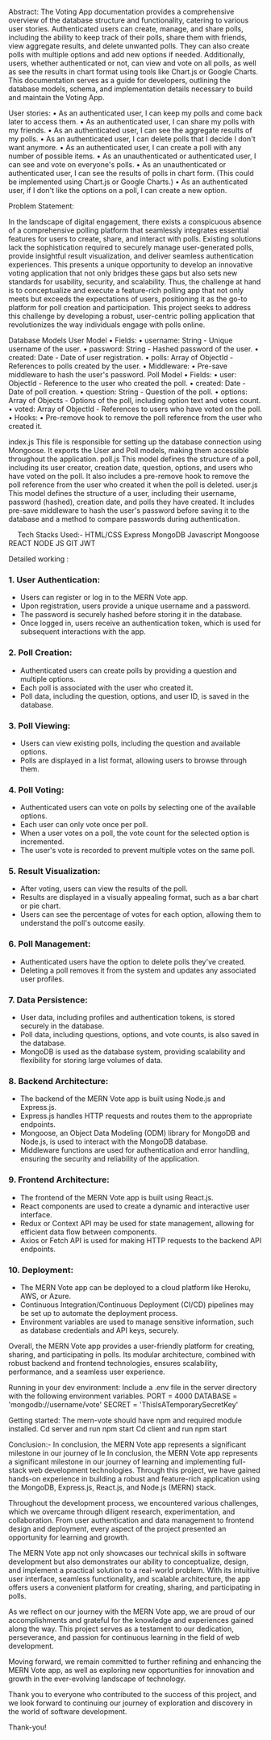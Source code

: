 Abstract:
The Voting App documentation provides a comprehensive overview of the database structure and functionality, catering to various user stories. Authenticated users can create, manage, and share polls, including the ability to keep track of their polls, share them with friends, view aggregate results, and delete unwanted polls. They can also create polls with multiple options and add new options if needed. Additionally, users, whether authenticated or not, can view and vote on all polls, as well as see the results in chart format using tools like Chart.js or Google Charts. This documentation serves as a guide for developers, outlining the database models, schema, and implementation details necessary to build and maintain the Voting App.

User stories:
•	As an authenticated user, I can keep my polls and come back later to access them.
•	As an authenticated user, I can share my polls with my friends.
•	As an authenticated user, I can see the aggregate results of my polls.
•	As an authenticated user, I can delete polls that I decide I don't want anymore.
•	As an authenticated user, I can create a poll with any number of possible items.
•	As an unauthenticated or authenticated user, I can see and vote on everyone's polls.
•	As an unauthenticated or authenticated user, I can see the results of polls in chart form. (This could be implemented using Chart.js or Google Charts.)
•	As an authenticated user, if I don't like the options on a poll, I can create a new option.


Problem Statement:

 In the landscape of digital engagement, there exists a conspicuous absence of a comprehensive polling platform that seamlessly integrates essential features for users to create, share, and interact with polls. Existing solutions lack the sophistication required to securely manage user-generated polls, provide insightful result visualization, and deliver seamless authentication experiences. This presents a unique opportunity to develop an innovative voting application that not only bridges these gaps but also sets new standards for usability, security, and scalability. Thus, the challenge at hand is to conceptualize and execute a feature-rich polling app that not only meets but exceeds the expectations of users, positioning it as the go-to platform for poll creation and participation. This project seeks to address this challenge by developing a robust, user-centric polling application that revolutionizes the way individuals engage with polls online.


               
Database Models
User Model
•	Fields:
•	username: String - Unique username of the user.
•	password: String - Hashed password of the user.
•	created: Date - Date of user registration.
•	polls: Array of ObjectId - References to polls created by the user.
•	Middleware:
•	Pre-save middleware to hash the user's password.
Poll Model
•	Fields:
•	user: ObjectId - Reference to the user who created the poll.
•	created: Date - Date of poll creation.
•	question: String - Question of the poll.
•	options: Array of Objects - Options of the poll, including option text and votes count.
•	voted: Array of ObjectId - References to users who have voted on the poll.
•	Hooks:
•	Pre-remove hook to remove the poll reference from the user who created it.



index.js
This file is responsible for setting up the database connection using Mongoose. It exports the User and Poll models, making them accessible throughout the application.
poll.js
This model defines the structure of a poll, including its user creator, creation date, question, options, and users who have voted on the poll. It also includes a pre-remove hook to remove the poll reference from the user who created it when the poll is deleted.
user.js
This model defines the structure of a user, including their username, password (hashed), creation date, and polls they have created. It includes pre-save middleware to hash the user's password before saving it to the database and a method to compare passwords during authentication.

  
Tech Stacks Used:-
HTML/CSS
Express
MongoDB
Javascript
Mongoose
REACT
NODE JS
GIT
JWT


Detailed working :

### 1. User Authentication:
- Users can register or log in to the MERN Vote app.
- Upon registration, users provide a unique username and a password.
- The password is securely hashed before storing it in the database.
- Once logged in, users receive an authentication token, which is used for subsequent interactions with the app.

### 2. Poll Creation:
- Authenticated users can create polls by providing a question and multiple options.
- Each poll is associated with the user who created it.
- Poll data, including the question, options, and user ID, is saved in the database.

### 3. Poll Viewing:
- Users can view existing polls, including the question and available options.
- Polls are displayed in a list format, allowing users to browse through them.

### 4. Poll Voting:
- Authenticated users can vote on polls by selecting one of the available options.
- Each user can only vote once per poll.
- When a user votes on a poll, the vote count for the selected option is incremented.
- The user's vote is recorded to prevent multiple votes on the same poll.

### 5. Result Visualization:
- After voting, users can view the results of the poll.
- Results are displayed in a visually appealing format, such as a bar chart or pie chart.
- Users can see the percentage of votes for each option, allowing them to understand the poll's outcome easily.

### 6. Poll Management:
- Authenticated users have the option to delete polls they've created.
- Deleting a poll removes it from the system and updates any associated user profiles.

### 7. Data Persistence:
- User data, including profiles and authentication tokens, is stored securely in the database.
- Poll data, including questions, options, and vote counts, is also saved in the database.
- MongoDB is used as the database system, providing scalability and flexibility for storing large volumes of data.

### 8. Backend Architecture:
- The backend of the MERN Vote app is built using Node.js and Express.js.
- Express.js handles HTTP requests and routes them to the appropriate endpoints.
- Mongoose, an Object Data Modeling (ODM) library for MongoDB and Node.js, is used to interact with the MongoDB database.
- Middleware functions are used for authentication and error handling, ensuring the security and reliability of the application.

### 9. Frontend Architecture:
- The frontend of the MERN Vote app is built using React.js.
- React components are used to create a dynamic and interactive user interface.
- Redux or Context API may be used for state management, allowing for efficient data flow between components.
- Axios or Fetch API is used for making HTTP requests to the backend API endpoints.

### 10. Deployment:
- The MERN Vote app can be deployed to a cloud platform like Heroku, AWS, or Azure.
- Continuous Integration/Continuous Deployment (CI/CD) pipelines may be set up to automate the deployment process.
- Environment variables are used to manage sensitive information, such as database credentials and API keys, securely.

Overall, the MERN Vote app provides a user-friendly platform for creating, sharing, and participating in polls. Its modular architecture, combined with robust backend and frontend technologies, ensures scalability, performance, and a seamless user experience.

Running in your dev environment:
Include a .env file in the server directory with the following environment variables.
PORT = 4000
DATABASE = 'mongodb://username/vote'
SECRET = 'ThisIsATemporarySecretKey'


Getting started:
The mern-vote should have npm and required module installed.
Cd server and run npm start
Cd client and run npm start



 

Conclusion:- 
In conclusion, the MERN Vote app represents a significant milestone in our journey of le In conclusion, the MERN Vote app represents a significant milestone in our journey of learning and implementing full-stack web development technologies. Through this project, we have gained hands-on experience in building a robust and feature-rich application using the MongoDB, Express.js, React.js, and Node.js (MERN) stack.

Throughout the development process, we encountered various challenges, which we overcame through diligent research, experimentation, and collaboration. From user authentication and data management to frontend design and deployment, every aspect of the project presented an opportunity for learning and growth.



The MERN Vote app not only showcases our technical skills in software development but also demonstrates our ability to conceptualize, design, and implement a practical solution to a real-world problem. With its intuitive user interface, seamless functionality, and scalable architecture, the app offers users a convenient platform for creating, sharing, and participating in polls.

As we reflect on our journey with the MERN Vote app, we are proud of our accomplishments and grateful for the knowledge and experiences gained along the way. This project serves as a testament to our dedication, perseverance, and passion for continuous learning in the field of web development.

Moving forward, we remain committed to further refining and enhancing the MERN Vote app, as well as exploring new opportunities for innovation and growth in the ever-evolving landscape of technology.

Thank you to everyone who contributed to the success of this project, and we look forward to continuing our journey of exploration and discovery in the world of software development.


 
Thank-you!
